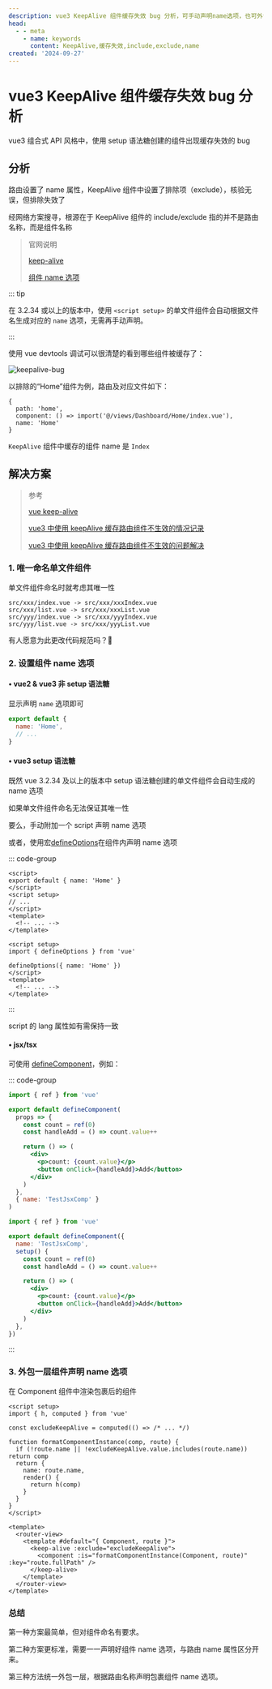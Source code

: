 ```yaml
---
description: vue3 KeepAlive 组件缓存失效 bug 分析，可手动声明name选项，也可外包视图组件以统一声明name选项
head:
  - - meta
    - name: keywords
      content: KeepAlive,缓存失效,include,exclude,name
created: '2024-09-27'
---
```


# vue3 KeepAlive 组件缓存失效 bug 分析 <Badge type="danger" text="BUG" />

vue3 组合式 API 风格中，使用 setup 语法糖创建的组件出现缓存失效的 bug

## 分析

路由设置了 name 属性，KeepAlive 组件中设置了排除项（exclude），核验无误，但排除失效了

经网络方案搜寻，根源在于 KeepAlive 组件的 include/exclude 指的并不是路由名称，而是组件名称

> 官网说明
>
> [keep-alive](https://cn.vuejs.org/guide/built-ins/keep-alive.html#include-exclude)
>
> [组件 name 选项](https://cn.vuejs.org/api/options-misc.html#name)

::: tip

在 3.2.34 或以上的版本中，使用 `<script setup>` 的单文件组件会自动根据文件名生成对应的 `name` 选项，无需再手动声明。

:::

使用 vue devtools 调试可以很清楚的看到哪些组件被缓存了：

![keepalive-bug](./assets/keep-alive-1.jpg)

以排除的“Home”组件为例，路由及对应文件如下：

```js{4} [route]
{
  path: 'home',
  component: () => import('@/views/Dashboard/Home/index.vue'),
  name: 'Home'
}
```

`KeepAlive` 组件中缓存的组件 name 是 `Index`

## 解决方案

> 参考
>
> [vue keep-alive](https://cn.vuejs.org/guide/built-ins/keep-alive.html)
>
> [vue3 中使用 keepAlive 缓存路由组件不生效的情况记录](https://blog.csdn.net/weixin_40451732/article/details/139744930)
>
> [vue3 中使用 keepAlive 缓存路由组件不生效的问题解决](https://www.cnblogs.com/suducn/p/18331108)

### 1. 唯一命名单文件组件

单文件组件命名时就考虑其唯一性

```text
src/xxx/index.vue -> src/xxx/xxxIndex.vue
src/xxx/list.vue -> src/xxx/xxxList.vue
src/yyy/index.vue -> src/xxx/yyyIndex.vue
src/yyy/list.vue -> src/xxx/yyyList.vue
```

有人愿意为此更改代码规范吗？🤣

### 2. 设置组件 name 选项

#### • vue2 & vue3 非 setup 语法糖

显示声明 `name` 选项即可

```js
export default {
  name: 'Home',
  // ...
}
```

#### • vue3 setup 语法糖

既然 vue 3.2.34 及以上的版本中 setup 语法糖创建的单文件组件会自动生成的 name 选项

如果单文件组件命名无法保证其唯一性

要么，手动附加一个 script 声明 name 选项

或者，使用宏[defineOptions](https://cn.vuejs.org/api/sfc-script-setup.html#defineoptions)在组件内声明 name 选项

::: code-group

```vue [附加script声明]
<script>
export default { name: 'Home' }
</script>
<script setup>
// ...
</script>
<template>
  <!-- ... -->
</template>
```

```vue [组件内声明]
<script setup>
import { defineOptions } from 'vue'

defineOptions({ name: 'Home' })
</script>
<template>
  <!-- ... -->
</template>
```

:::

script 的 lang 属性如有需保持一致

#### • jsx/tsx

可使用 [defineComponent](https://cn.vuejs.org/api/general.html#definecomponent)，例如：

::: code-group

```jsx [函数语法]
import { ref } from 'vue'

export default defineComponent(
  props => {
    const count = ref(0)
    const handleAdd = () => count.value++

    return () => (
      <div>
        <p>count: {count.value}</p>
        <button onClick={handleAdd}>Add</button>
      </div>
    )
  },
  { name: 'TestJsxComp' }
)
```

```jsx [选项式语法]
import { ref } from 'vue'

export default defineComponent({
  name: 'TestJsxComp',
  setup() {
    const count = ref(0)
    const handleAdd = () => count.value++

    return () => (
      <div>
        <p>count: {count.value}</p>
        <button onClick={handleAdd}>Add</button>
      </div>
    )
  },
})
```

:::

### 3. 外包一层组件声明 name 选项

在 Component 组件中渲染包裹后的组件

```vue
<script setup>
import { h, computed } from 'vue'

const excludeKeepAlive = computed(() => /* ... */)

function formatComponentInstance(comp, route) {
  if (!route.name || !excludeKeepAlive.value.includes(route.name)) return comp
  return {
    name: route.name,
    render() {
      return h(comp)
    }
  }
}
</script>

<template>
  <router-view>
    <template #default="{ Component, route }">
      <keep-alive :exclude="excludeKeepAlive">
        <component :is="formatComponentInstance(Component, route)" :key="route.fullPath" />
      </keep-alive>
    </template>
  </router-view>
</template>
```

### 总结

第一种方案最简单，但对组件命名有要求。

第二种方案更标准，需要一一声明好组件 name 选项，与路由 name 属性区分开来。

第三种方法统一外包一层，根据路由名称声明包裹组件 name 选项。
